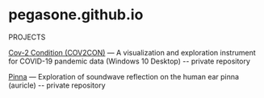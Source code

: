 # pegasone.github.io
PROJECTS

<a href="https://github.com/pegasone/cov2con">Cov-2 Condition (COV2CON)</a> — A visualization and exploration instrument for COVID-19 pandemic data (Windows 10 Desktop) -- private repository

<a href="https://github.com/pegasone/pinna">Pinna</a> — Exploration of soundwave reflection on the human ear pinna (auricle) -- private repository

